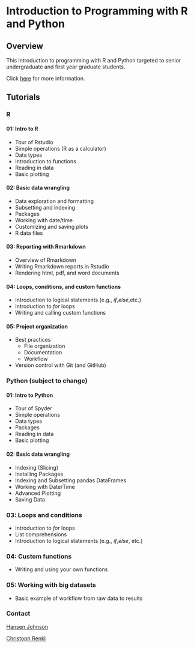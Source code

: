 # Introduction to Programming with R and Python

## Overview

This introduction to programming with R and Python targeted to senior undergraduate and first year graduate students.

Click [here](https://christophrenkl.github.io/programming_tutorials) for more information.

## Tutorials

### R

#### 01: Intro to R

* Tour of Rstudio  
* Simple operations (R as a calculator)  
* Data types  
* Introduction to functions  
* Reading in data  
* Basic plotting  

#### 02: Basic data wrangling

* Data exploration and formatting
* Subsetting and indexing
* Packages  
* Working with date/time
* Customizing and saving plots  
* R data files

#### 03: Reporting with Rmarkdown

* Overview of Rmarkdown  
* Writing Rmarkdown reports in Rstudio  
* Rendering html, pdf, and word documents  

#### 04: Loops, conditions, and custom functions

* Introduction to logical statements (e.g., _if_,_else_,etc.)
* Introduction to _for_ loops  
* Writing and calling custom functions  

#### 05: Project organization

* Best practices  
  * File organization  
  * Documentation  
  * Workflow  
* Version control with Git (and GitHub)

### Python (subject to change)

#### 01: Intro to Python
* Tour of Spyder
* Simple operations
* Data types
* Packages
* Reading in data
* Basic plotting

#### 02: Basic data wrangling
* Indexing (Slicing)
* Installing Packages
* Indexing and Subsetting pandas DataFrames
* Working with Date/Time
* Advanced Plotting
* Saving Data

### 03: Loops and conditions
* Introduction to _for_ loops
* List comprehensions
* Introduction to logical statements (e.g., _if_,_else_, etc.)

### 04: Custom functions
* Writing and using your own functions

### 05: Working with big datasets
* Basic example of workflow from raw data to results



### Contact
[Hansen Johnson](mailto:hansen.johnson@dal.ca)

[Christoph Renkl](mailto:christoph.renkl@dal.ca)
